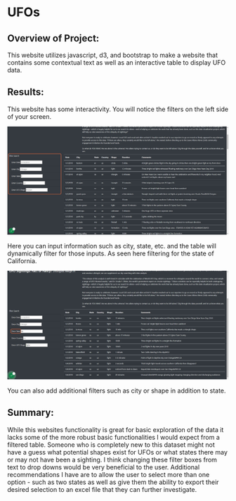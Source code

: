 # UFOs

## Overview of Project: 
This website utilizes javascript, d3, and bootstrap to make a website that contains some contextual text as well as an interactive table to display UFO data. 

## Results: 
This website has some interactivity. You will notice the filters on the left side of your screen. 

![FilterSection](https://github.com/ethomas33/UFOs/blob/e0a4e928f46406f1a1e35cebd1b2cc86b449082e/static/images/Website_filter.png)

Here you can input information such as city, state, etc. and the table will dynamically filter for those inputs. As seen here filtering for the state of California. 

![FilterSection_CA](https://github.com/ethomas33/UFOs/blob/e0a4e928f46406f1a1e35cebd1b2cc86b449082e/static/images/ca_filter.png)

You can also add additional filters such as city or shape in addition to state.  

## Summary: 
While this websites functionality is great for basic exploration of the data it lacks some of the more robust basic functionalities I would expect from a filtered table. Someone who is completely new to this dataset might not have a guess what potential shapes exist for UFOs or what states there may or may not have been a sighting. I think changing these filter boxes from text to drop downs would be very beneficial to the user. 
Additional recommendations I have are to allow the user to select more than one option - such as two states as well as give them the ability to export their desired selection to an excel file that they can further investigate.